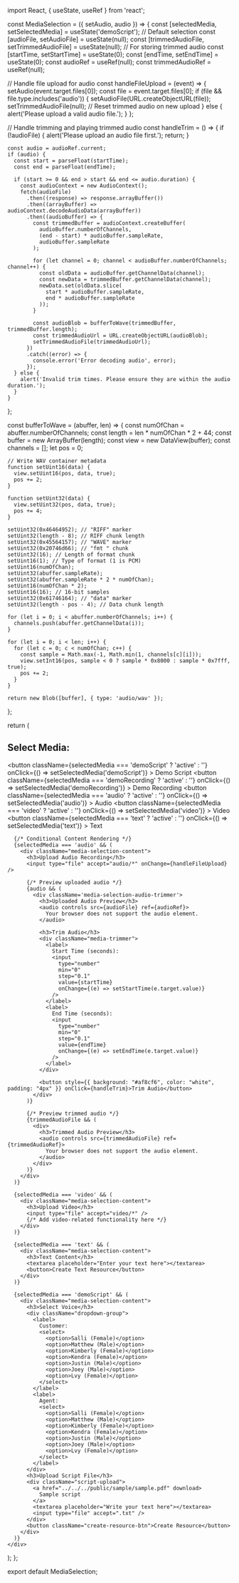 import React, { useState, useRef } from 'react';

const MediaSelection = ({ setAudio, audio }) => {
  const [selectedMedia, setSelectedMedia] = useState('demoScript'); // Default selection
  const [audioFile, setAudioFile] = useState(null);
  const [trimmedAudioFile, setTrimmedAudioFile] = useState(null); // For storing trimmed audio
  const [startTime, setStartTime] = useState(0);
  const [endTime, setEndTime] = useState(0);
  const audioRef = useRef(null);
  const trimmedAudioRef = useRef(null);

  // Handle file upload for audio
  const handleFileUpload = (event) => {
    setAudio(event.target.files[0]);
    const file = event.target.files[0];
    if (file && file.type.includes('audio')) {
      setAudioFile(URL.createObjectURL(file));
      setTrimmedAudioFile(null); // Reset trimmed audio on new upload
    } else {
      alert('Please upload a valid audio file.');
    }
  };

  // Handle trimming and playing trimmed audio
  const handleTrim = () => {
    if (!audioFile) {
      alert('Please upload an audio file first.');
      return;
    }

    const audio = audioRef.current;
    if (audio) {
      const start = parseFloat(startTime);
      const end = parseFloat(endTime);

      if (start >= 0 && end > start && end <= audio.duration) {
        const audioContext = new AudioContext();
        fetch(audioFile)
          .then((response) => response.arrayBuffer())
          .then((arrayBuffer) => audioContext.decodeAudioData(arrayBuffer))
          .then((audioBuffer) => {
            const trimmedBuffer = audioContext.createBuffer(
              audioBuffer.numberOfChannels,
              (end - start) * audioBuffer.sampleRate,
              audioBuffer.sampleRate
            );

            for (let channel = 0; channel < audioBuffer.numberOfChannels; channel++) {
              const oldData = audioBuffer.getChannelData(channel);
              const newData = trimmedBuffer.getChannelData(channel);
              newData.set(oldData.slice(
                start * audioBuffer.sampleRate,
                end * audioBuffer.sampleRate
              ));
            }

            const audioBlob = bufferToWave(trimmedBuffer, trimmedBuffer.length);
            const trimmedAudioUrl = URL.createObjectURL(audioBlob);
            setTrimmedAudioFile(trimmedAudioUrl);
          })
          .catch((error) => {
            console.error('Error decoding audio', error);
          });
      } else {
        alert('Invalid trim times. Please ensure they are within the audio duration.');
      }
    }
  };

  const bufferToWave = (abuffer, len) => {
    const numOfChan = abuffer.numberOfChannels;
    const length = len * numOfChan * 2 + 44;
    const buffer = new ArrayBuffer(length);
    const view = new DataView(buffer);
    const channels = [];
    let pos = 0;

    // Write WAV container metadata
    function setUint16(data) {
      view.setUint16(pos, data, true);
      pos += 2;
    }

    function setUint32(data) {
      view.setUint32(pos, data, true);
      pos += 4;
    }

    setUint32(0x46464952); // "RIFF" marker
    setUint32(length - 8); // RIFF chunk length
    setUint32(0x45564157); // "WAVE" marker
    setUint32(0x20746d66); // "fmt " chunk
    setUint32(16); // Length of format chunk
    setUint16(1); // Type of format (1 is PCM)
    setUint16(numOfChan);
    setUint32(abuffer.sampleRate);
    setUint32(abuffer.sampleRate * 2 * numOfChan);
    setUint16(numOfChan * 2);
    setUint16(16); // 16-bit samples
    setUint32(0x61746164); // "data" marker
    setUint32(length - pos - 4); // Data chunk length

    for (let i = 0; i < abuffer.numberOfChannels; i++) {
      channels.push(abuffer.getChannelData(i));
    }

    for (let i = 0; i < len; i++) {
      for (let c = 0; c < numOfChan; c++) {
        const sample = Math.max(-1, Math.min(1, channels[c][i]));
        view.setInt16(pos, sample < 0 ? sample * 0x8000 : sample * 0x7fff, true);
        pos += 2;
      }
    }

    return new Blob([buffer], { type: 'audio/wav' });
  };

  return (
    <div className="media-selection-container">
      <div className="button-group">
        <h2>Select Media:</h2>
        <button
          className={selectedMedia === 'demoScript' ? 'active' : ''}
          onClick={() => setSelectedMedia('demoScript')}
        >
          Demo Script
        </button>
        <button
          className={selectedMedia === 'demoRecording' ? 'active' : ''}
          onClick={() => setSelectedMedia('demoRecording')}
        >
          Demo Recording
        </button>
        <button
          className={selectedMedia === 'audio' ? 'active' : ''}
          onClick={() => setSelectedMedia('audio')}
        >
          Audio
        </button>
        <button
          className={selectedMedia === 'video' ? 'active' : ''}
          onClick={() => setSelectedMedia('video')}
        >
          Video
        </button>
        <button
          className={selectedMedia === 'text' ? 'active' : ''}
          onClick={() => setSelectedMedia('text')}
        >
          Text
        </button>
      </div>

      {/* Conditional Content Rendering */}
      {selectedMedia === 'audio' && (
        <div className="media-selection-content">
          <h3>Upload Audio Recording</h3>
          <input type="file" accept="audio/*" onChange={handleFileUpload} />

          {/* Preview uploaded audio */}
          {audio && (
            <div className='media-selection-audio-trimmer'>
              <h3>Uploaded Audio Preview</h3>
              <audio controls src={audioFile} ref={audioRef}>
                Your browser does not support the audio element.
              </audio>

              <h3>Trim Audio</h3>
              <div className="media-trimmer">
                <label>
                  Start Time (seconds):
                  <input
                    type="number"
                    min="0"
                    step="0.1"
                    value={startTime}
                    onChange={(e) => setStartTime(e.target.value)}
                  />
                </label>
                <label>
                  End Time (seconds):
                  <input
                    type="number"
                    min="0"
                    step="0.1"
                    value={endTime}
                    onChange={(e) => setEndTime(e.target.value)}
                  />
                </label>
              </div>

              <button style={{ background: "#af8cf6", color: "white", padding: "4px" }} onClick={handleTrim}>Trim Audio</button>
            </div>
          )}

          {/* Preview trimmed audio */}
          {trimmedAudioFile && (
            <div>
              <h3>Trimmed Audio Preview</h3>
              <audio controls src={trimmedAudioFile} ref={trimmedAudioRef}>
                Your browser does not support the audio element.
              </audio>
            </div>
          )}
        </div>
      )}

      {selectedMedia === 'video' && (
        <div className="media-selection-content">
          <h3>Upload Video</h3>
          <input type="file" accept="video/*" />
          {/* Add video-related functionality here */}
        </div>
      )}

      {selectedMedia === 'text' && (
        <div className="media-selection-content">
          <h3>Text Content</h3>
          <textarea placeholder="Enter your text here"></textarea>
          <button>Create Text Resource</button>
        </div>
      )}

      {selectedMedia === 'demoScript' && (
        <div className="media-selection-content">
          <h3>Select Voice</h3>
          <div className="dropdown-group">
            <label>
              Customer:
              <select>
                <option>Salli (Female)</option>
                <option>Matthew (Male)</option>
                <option>Kimberly (Female)</option>
                <option>Kendra (Female)</option>
                <option>Justin (Male)</option>
                <option>Joey (Male)</option>
                <option>Lvy (Female)</option>
              </select>
            </label>
            <label>
              Agent:
              <select>
                <option>Salli (Female)</option>
                <option>Matthew (Male)</option>
                <option>Kimberly (Female)</option>
                <option>Kendra (Female)</option>
                <option>Justin (Male)</option>
                <option>Joey (Male)</option>
                <option>Lvy (Female)</option>
              </select>
            </label>
          </div>
          <h3>Upload Script File</h3>
          <div className="script-upload">
            <a href="../../../public/sample/sample.pdf" download>
              Sample script
            </a>
            <textarea placeholder="Write your text here"></textarea>
            <input type="file" accept=".txt" />
          </div>
          <button className="create-resource-btn">Create Resource</button>
        </div>
      )}
    </div>
  );
};

export default MediaSelection;
